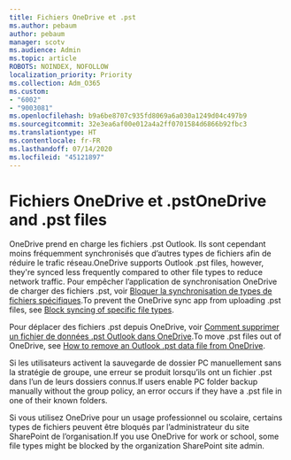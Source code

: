 ```yaml
---
title: Fichiers OneDrive et .pst
ms.author: pebaum
author: pebaum
manager: scotv
ms.audience: Admin
ms.topic: article
ROBOTS: NOINDEX, NOFOLLOW
localization_priority: Priority
ms.collection: Adm_O365
ms.custom:
- "6002"
- "9003081"
ms.openlocfilehash: b9a6be8707c935fd8069a6a030a1249d04c497b9
ms.sourcegitcommit: 32e3ea6af00e012a4a2ff0701584d6866b92fbc3
ms.translationtype: HT
ms.contentlocale: fr-FR
ms.lasthandoff: 07/14/2020
ms.locfileid: "45121897"
---
```

# <a name="onedrive-and-pst-files"></a><span data-ttu-id="ef351-102">Fichiers OneDrive et .pst</span><span class="sxs-lookup"><span data-stu-id="ef351-102">OneDrive and .pst files</span></span> 

<span data-ttu-id="ef351-103">OneDrive prend en charge les fichiers .pst Outlook. Ils sont cependant moins fréquemment synchronisés que d’autres types de fichiers afin de réduire le trafic réseau.</span><span class="sxs-lookup"><span data-stu-id="ef351-103">OneDrive supports Outlook .pst files, however, they're synced less frequently compared to other file types to reduce network traffic.</span></span> <span data-ttu-id="ef351-104">Pour empêcher l’application de synchronisation OneDrive de charger des fichiers .pst, voir [Bloquer la synchronisation de types de fichiers spécifiques](https://docs.microsoft.com/onedrive/block-file-types).</span><span class="sxs-lookup"><span data-stu-id="ef351-104">To prevent the OneDrive sync app from uploading .pst files, see [Block syncing of specific file types](https://docs.microsoft.com/onedrive/block-file-types).</span></span> 

<span data-ttu-id="ef351-105">Pour déplacer des fichiers .pst depuis OneDrive, voir [Comment supprimer un fichier de données .pst Outlook dans OneDrive](https://support.microsoft.com/office/how-to-remove-an-outlook-pst-data-file-from-onedrive-b6b9e522-59bd-40f7-949f-168d0aa9b38e).</span><span class="sxs-lookup"><span data-stu-id="ef351-105">To move .pst files out of OneDrive, see [How to remove an Outlook .pst data file from OneDrive](https://support.microsoft.com/office/how-to-remove-an-outlook-pst-data-file-from-onedrive-b6b9e522-59bd-40f7-949f-168d0aa9b38e).</span></span> 

<span data-ttu-id="ef351-106">Si les utilisateurs activent la sauvegarde de dossier PC manuellement sans la stratégie de groupe, une erreur se produit lorsqu’ils ont un fichier .pst dans l’un de leurs dossiers connus.</span><span class="sxs-lookup"><span data-stu-id="ef351-106">If users enable PC folder backup manually without the group policy, an error occurs if they have a .pst file in one of their known folders.</span></span>

<span data-ttu-id="ef351-107">Si vous utilisez OneDrive pour un usage professionnel ou scolaire, certains types de fichiers peuvent être bloqués par l’administrateur du site SharePoint de l’organisation.</span><span class="sxs-lookup"><span data-stu-id="ef351-107">If you use OneDrive for work or school, some file types might be blocked by the organization SharePoint site admin.</span></span>
